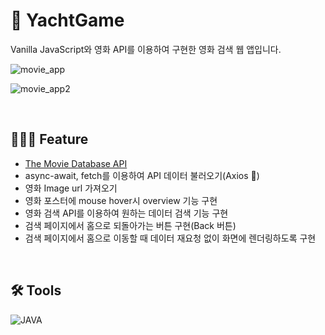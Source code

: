 # 📝 YachtGame

Vanilla JavaScript와 영화 API를 이용하여 구현한 영화 검색 웹 앱입니다.

![movie_app](https://user-images.githubusercontent.com/51189962/103441014-339e2000-4c8e-11eb-836e-2a0436b56ad9.gif)

![movie_app2](https://user-images.githubusercontent.com/51189962/103440969-a8bd2580-4c8d-11eb-9f8a-c51a58cd42ff.gif)

<br/>

## 🧑🏻‍💻 Feature

- [The Movie Database API](https://www.themoviedb.org/?language=ko)
- async-await, fetch를 이용하여 API 데이터 불러오기(Axios 🚫)
- 영화 Image url 가져오기
- 영화 포스터에 mouse hover시 overview 기능 구현
- 영화 검색 API를 이용하여 원하는 데이터 검색 기능 구현
- 검색 페이지에서 홈으로 되돌아가는 버튼 구현(Back 버튼)
- 검색 페이지에서 홈으로 이동할 때 데이터 재요청 없이 화면에 렌더링하도록 구현

<br/>

## 🛠 Tools
![JAVA](https://img.shields.io/badge/Java-007396?style=flat-square&logo=Java&logoColor=white)
<br/>

